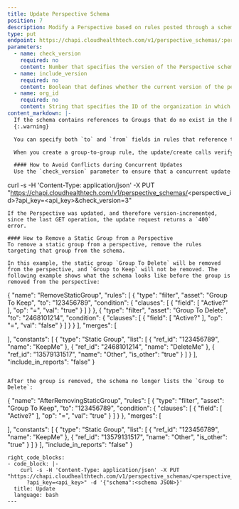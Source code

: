 ```yaml
---
title: Update Perspective Schema
position: 7
description: Modify a Perspective based on rules posted through a schema.
type: put
endpoint: https://chapi.cloudhealthtech.com/v1/perspective_schemas/:perspective-id
parameters:
  - name: check_version
    required: no
    content: Number that specifies the version of the Perspective schema that should be updated.
  - name: include_version
    required: no
    content: Boolean that defines whether the current version of the perspective is returned in the response.
  - name: org_id
    required: no
    content: String that specifies the ID of the organization in which this query should run. See [How to Get Organization ID](#organization_how-to-get-organization-id). If not specified, this parameter assumes the ID of your default organization.
content_markdown: |-
  If the schema contains references to Groups that do no exist in the Perspective, the PUT operation creates those Groups in the Perspective.
  {:.warning}

  You can specify both `to` and `from` fields in rules that reference target Groups. The `from` field is optional. When it is not present, the `Other (Assets Not Allocated)` group is considered to be the `from` Group.

  When you create a group-to-group rule, the update/create calls verify that the source group already has at least one rule higher in the rule that targets it.

  #### How to Avoid Conflicts during Concurrent Updates
  Use the `check_version` parameter to ensure that a concurrent update is not overwritten.
  ```
  curl -s -H 'Content-Type: application/json' -X PUT "https://chapi.cloudhealthtech.com/v1/perspective_schemas/<perspective_id>?api_key=<api_key>&check_version=3"
  ```
  If the Perspective was updated, and therefore version-incremented, since the last GET operation, the update request returns a `400` error.

  #### How to Remove a Static Group from a Perspective
  To remove a static group from a perspective, remove the rules targeting that group from the schema.

  In this example, the static group `Group To Delete` will be removed from the perspective, and `Group to Keep` will not be removed. The following example shows what the schema looks like before the group is removed from the perspective:

  ```
  {
   "name": "RemoveStaticGroup",
   "rules": [
     {
       "type": "filter",
       "asset": "Group To Keep",
       "to": "123456789",
       "condition": {
         "clauses": [
           {
             "field": [
               "Active?"
             ],
             "op": "=",
             "val": "true"
           }
         ]
       }
     },
     {
       "type": "filter",
       "asset": "Group To Delete",
       "to": "2468101214",
       "condition": {
         "clauses": [
           {
             "field": [
               "Active?"
             ],
             "op": "=",
             "val": "false"
           }
         ]
       }
     }
   ],
   "merges": [

   ],
   "constants": [
     {
       "type": "Static Group",
       "list": [
         {
           "ref_id": "123456789",
           "name": "KeepMe"
         },
         {
           "ref_id": "2468101214",
           "name": "DeleteMe"
         },
         {
           "ref_id": "13579131517",
           "name": "Other",
           "is_other": "true"
         }
       ]
     }
   ],
   "include_in_reports": "false"
  }
  ```

  After the group is removed, the schema no longer lists the `Group to Delete`:

  ```
  {
   "name": "AfterRemovingStaticGroup",
   "rules": [
     {
       "type": "filter",
       "asset": "Group To Keep",
       "to": "123456789",
       "condition": {
         "clauses": [
           {
             "field": [
               "Active?"
             ],
             "op": "=",
             "val": "true"
           }
         ]
       }
     },
   "merges": [

   ],
   "constants": [
     {
       "type": "Static Group",
       "list": [
         {
           "ref_id": "123456789",
           "name": "KeepMe"
         },
         {
           "ref_id": "13579131517",
           "name": "Other",
           "is_other": "true"
         }
       ]
     }
   ],
   "include_in_reports": "false"
  }
  ```
right_code_blocks:
  - code_block: |-
      curl -s -H 'Content-Type: application/json' -X PUT "https://chapi.cloudhealthtech.com/v1/perspective_schemas/<perspective_id>
        ?api_key=<api_key>" -d '{"schema":<schema JSON>}'
    title: Update
    language: bash
---
```

